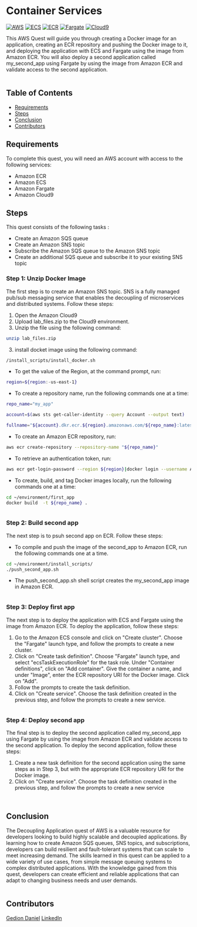 # Container Services

[![AWS](https://img.shields.io/badge/AWS-100000?style=flat&logo=amazon&logoColor=FFFFFF&labelColor=5C5C5C&color=FF7300)](https://docs.aws.amazon.com/quicksight/latest/user/signing-up.html)
[![ECS](https://img.shields.io/badge/AWS_ECS-100000?style=flat&logo=amazonaws&logoColor=white&labelColor=494949&color=FF7300)](https://aws.amazon.com/ecs/)
[![ECR](https://img.shields.io/badge/AWS_ECR-100000?style=flat&logo=amazonaws&logoColor=white&labelColor=494949&color=FF7300)](https://aws.amazon.com/ecr/)
[![Fargate](https://img.shields.io/badge/AWS_Fargate-100000?style=flat&logo=amazonaws&logoColor=white&labelColor=494949&color=FF7300)](https://aws.amazon.com/fargate/)
[![Cloud9](https://img.shields.io/badge/AWS_Cloud9-100000?style=flat&logo=amazonaws&logoColor=white&labelColor=494949&color=FF7300)](https://aws.amazon.com/cloud9/)


This AWS Quest will guide you through creating a Docker image for an application, creating an ECR repository and pushing the Docker image to it, and deploying the application with ECS and Fargate using the image from Amazon ECR. You will also deploy a second application called my_second_app using Fargate by using the image from Amazon ECR and validate access to the second application.

<p align="center">
  <img src="./img/1.png" alt="" style="display: block; margin: auto;" />
</p>

## Table of Contents

- [Requirements](#requirements)
- [Steps](#Steps)
- [Conclusion](#conclusion)
- [Contributors](#contributors)

## Requirements

To complete this quest, you will need an AWS account with access to the following services:

- Amazon ECR
- Amazon ECS
- Amazon Fargate
- Amazon Cloud9

## Steps

This quest consists of the following tasks :

- Create an Amazon SQS queue
- Create an Amazon SNS topic
- Subscribe the Amazon SQS queue to the Amazon SNS topic
- Create an additional SQS queue and subscribe it to your existing SNS topic

### Step 1: Unzip Docker Image

The first step is to create an Amazon SNS topic. SNS is a fully managed pub/sub messaging service that enables the decoupling of microservices and distributed systems. Follow these steps:

1. Open the Amazon Cloud9
2. Upload lab_files.zip to the Cloud9 environment.
3. Unzip the file using the following command:

```bash
unzip lab_files.zip
```

3. install docket image using the following command:

```bash
/install_scripts/install_docker.sh
```

- To get the value of the Region, at the command prompt, run:

```bash
region=${region:-us-east-1}
```

- To create a repository name, run the following commands one at a time:

```bash
repo_name="my_app"

account=$(aws sts get-caller-identity --query Account --output text)

fullname="${account}.dkr.ecr.${region}.amazonaws.com/${repo_name}:latest"
```

- To create an Amazon ECR repository, run:

```bash
aws ecr create-repository --repository-name "${repo_name}"
```

- To retrieve an authentication token, run:

```bash
aws ecr get-login-password --region ${region}|docker login --username AWS --password-stdin ${fullname}
```

- To create, build, and tag Docker images locally, run the following commands one at a time:

```bash
cd ~/environment/first_app
docker build  -t ${repo_name} .
```

<p align="center">
  <img src="./img/2.png" alt="" style="display: block; margin: auto;" />
</p>

### Step 2: Build second app

The next step is to psuh second app on ECR. Follow these steps:

- To compile and push the image of the second_app to Amazon ECR, run the following commands one at a time.

```bash
cd ~/environment/install_scripts/
./push_second_app.sh
```

- The push_second_app.sh shell script creates the my_second_app image in Amazon ECR.

<p align="center">
  <img src="./img/3.png" alt="" style="display: block; margin: auto;" />
</p>

### Step 3: Deploy first app

The next step is to deploy the application with ECS and Fargate using the image from Amazon ECR. To deploy the application, follow these steps:

1. Go to the Amazon ECS console and click on "Create cluster". Choose the "Fargate" launch type, and follow the prompts to create a new cluster.
2. Click on "Create task definition". Choose "Fargate" launch type, and select "ecsTaskExecutionRole" for the task role. Under "Container definitions", click on "Add container". Give the container a name, and under "Image", enter the ECR repository URI for the Docker image. Click on "Add".
3. Follow the prompts to create the task definition.
4. Click on "Create service". Choose the task definition created in the previous step, and follow the prompts to create a new service.

<p align="center">
  <img src="./img/4.png" alt="" style="display: block; margin: auto;" />
</p>

### Step 4: Deploy second app

The final step is to deploy the second application called my_second_app using Fargate by using the image from Amazon ECR and validate access to the second application. To deploy the second application, follow these steps:

1. Create a new task definition for the second application using the same steps as in Step 3, but with the appropriate ECR repository URI for the Docker image.
2. Click on "Create service". Choose the task definition created in the previous step, and follow the prompts to create a new service

<p align="center">
  <img src="./img/5.png" alt="" style="display: block; margin: auto;" />
</p>

<p align="center">
  <img src="./img/6.png" alt="" style="display: block; margin: auto;" />
</p>







## Conclusion

The Decoupling Application quest of AWS is a valuable resource for developers looking to build highly scalable and decoupled applications. By learning how to create Amazon SQS queues, SNS topics, and subscriptions, developers can build resilient and fault-tolerant systems that can scale to meet increasing demand. The skills learned in this quest can be applied to a wide variety of use cases, from simple message queuing systems to complex distributed applications. With the knowledge gained from this quest, developers can create efficient and reliable applications that can adapt to changing business needs and user demands.

<p align="center">
  <img src="./img/7.png" alt="" style="display: block; margin: auto;" />
</p>

## Contributors

[Gedion Daniel](https://gediondaniel.dev/)
[LinkedIn](https://www.linkedin.com/in/gedion-daniel-760ba6280/)
